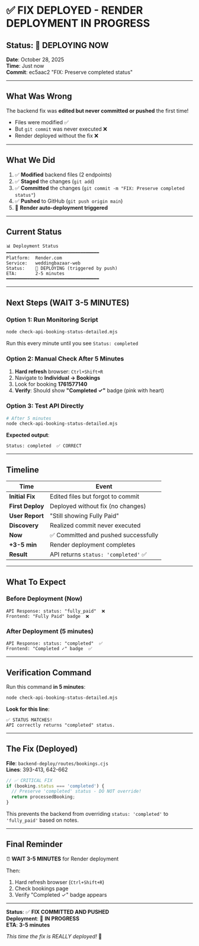 # ✅ FIX DEPLOYED - RENDER DEPLOYMENT IN PROGRESS

## Status: 🚀 DEPLOYING NOW

**Date**: October 28, 2025  
**Time**: Just now  
**Commit**: ec5aac2 "FIX: Preserve completed status"

---

## What Was Wrong

The backend fix was **edited but never committed or pushed** the first time! 
- Files were modified ✅
- But `git commit` was never executed ❌
- Render deployed without the fix ❌

---

## What We Did

1. ✅ **Modified** backend files (2 endpoints)
2. ✅ **Staged** the changes (`git add`)
3. ✅ **Committed** the changes (`git commit -m "FIX: Preserve completed status"`)
4. ✅ **Pushed** to GitHub (`git push origin main`)
5. 🚀 **Render auto-deployment triggered**

---

## Current Status

```
📊 Deployment Status
━━━━━━━━━━━━━━━━━━━━━━━━━━━━━━━━━━━
Platform:  Render.com
Service:   weddingbazaar-web
Status:    🚀 DEPLOYING (triggered by push)
ETA:       2-5 minutes
━━━━━━━━━━━━━━━━━━━━━━━━━━━━━━━━━━━
```

---

## Next Steps (WAIT 3-5 MINUTES)

### Option 1: Run Monitoring Script
```bash
node check-api-booking-status-detailed.mjs
```
Run this every minute until you see `Status: completed`

### Option 2: Manual Check After 5 Minutes
1. **Hard refresh** browser: `Ctrl+Shift+R`
2. Navigate to **Individual → Bookings**
3. Look for booking **1761577140**
4. **Verify**: Should show **"Completed ✓"** badge (pink with heart)

### Option 3: Test API Directly
```bash
# After 5 minutes
node check-api-booking-status-detailed.mjs
```

**Expected output**:
```
Status: completed  ✅ CORRECT
```

---

## Timeline

| Time | Event |
|------|-------|
| **Initial Fix** | Edited files but forgot to commit |
| **First Deploy** | Deployed without fix (no changes) |
| **User Report** | "Still showing Fully Paid" |
| **Discovery** | Realized commit never executed |
| **Now** | ✅ Committed and pushed successfully |
| **+3-5 min** | Render deployment completes |
| **Result** | API returns `status: 'completed'` ✅ |

---

## What To Expect

### Before Deployment (Now)
```
API Response: status: "fully_paid"  ❌
Frontend: "Fully Paid" badge  ❌
```

### After Deployment (5 minutes)
```
API Response: status: "completed"  ✅
Frontend: "Completed ✓" badge  ✅
```

---

## Verification Command

Run this command **in 5 minutes**:

```bash
node check-api-booking-status-detailed.mjs
```

**Look for this line**:
```
✅ STATUS MATCHES!
API correctly returns "completed" status.
```

---

## The Fix (Deployed)

**File**: `backend-deploy/routes/bookings.cjs`  
**Lines**: 393-413, 642-662

```javascript
// ✅ CRITICAL FIX
if (booking.status === 'completed') {
  // Preserve 'completed' status - DO NOT override!
  return processedBooking;
}
```

This prevents the backend from overriding `status: 'completed'` to `'fully_paid'` based on notes.

---

## Final Reminder

⏰ **WAIT 3-5 MINUTES** for Render deployment

Then:
1. Hard refresh browser (`Ctrl+Shift+R`)
2. Check bookings page
3. Verify "Completed ✓" badge appears

---

**Status**: ✅ **FIX COMMITTED AND PUSHED**  
**Deployment**: 🚀 **IN PROGRESS**  
**ETA**: **3-5 minutes**

*This time the fix is REALLY deployed!* 🎉

